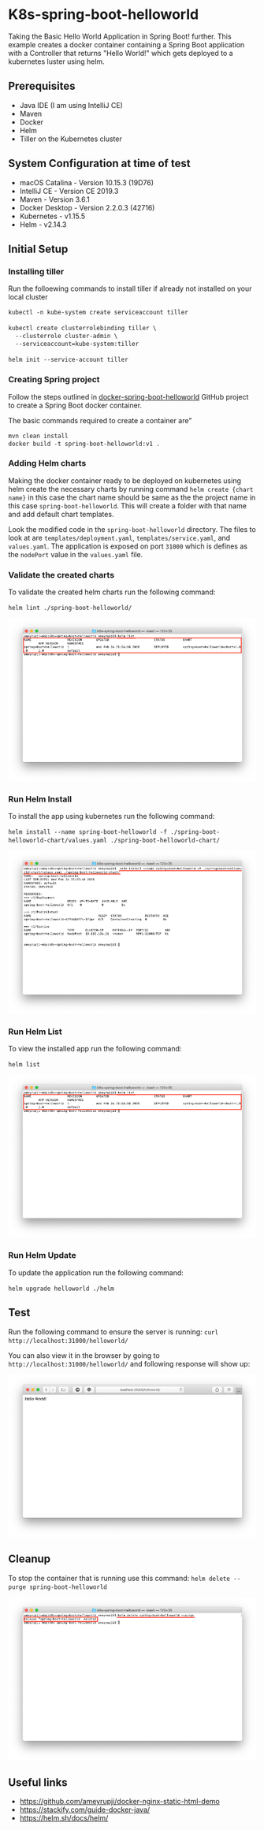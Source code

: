 # K8s-spring-boot-helloworld

Taking the Basic Hello World Application in Spring Boot! further. This example creates a docker container containing a Spring Boot application with a Controller that returns "Hello World!" which gets deployed to a kubernetes luster using helm.


## Prerequisites

- Java IDE (I am using IntelliJ CE)
- Maven
- Docker
- Helm
- Tiller on the Kubernetes cluster

## System Configuration at time of test

- macOS Catalina - Version 10.15.3 (19D76)
- IntelliJ CE - Version CE 2019.3
- Maven - Version 3.6.1
- Docker Desktop - Version 2.2.0.3 (42716)
- Kubernetes - v1.15.5
- Helm - v2.14.3

## Initial Setup

### Installing tiller

Run the folloewing commands to install tiller if already not installed on your local cluster 

```shell script
kubectl -n kube-system create serviceaccount tiller

kubectl create clusterrolebinding tiller \
  --clusterrole cluster-admin \
  --serviceaccount=kube-system:tiller

helm init --service-account tiller
```

### Creating Spring project

Follow the steps outlined in [docker-spring-boot-helloworld](https://github.com/ameyrupji/docker-spring-boot-helloworld) GitHub project to create a Spring Boot docker container. 

The basic commands required to create a container are"

```
mvn clean install
docker build -t spring-boot-helloworld:v1 .
```

### Adding Helm charts

Making the docker container ready to be deployed on kubernetes using helm create the necessary charts by running command `helm create {chart name}` in this case the chart name should be same as the the project name in this case `spring-boot-helloworld`. This will create a folder with that name and add default chart templates.

Look the modified code in the `spring-boot-helloworld` directory. The files to look at are `templates/deployment.yaml`, `templates/service.yaml`, and `values.yaml`. The application is exposed on port `31000` which is defines as the `nodePort` value in the `values.yaml` file.


### Validate the created charts

To validate the created helm charts run the following command:

`helm lint ./spring-boot-helloworld/`

![terminal helm lint](images/terminal-helm-lint.png)

### Run Helm Install

To install the app using kubernetes run the following command:

`helm install --name spring-boot-helloworld -f ./spring-boot-helloworld-chart/values.yaml ./spring-boot-helloworld-chart/`

![terminal helm lint](images/terminal-helm-install.png)

### Run Helm List

To view the installed app run the following command:

`helm list`

![terminal helm lint](images/terminal-helm-lint.png)

### Run Helm Update

To update the application run the following command:

`helm upgrade helloworld ./helm`


## Test 

Run the following command to ensure the server is running: `curl http://localhost:31000/helloworld/`

You can also view it in the browser by going to `http://localhost:31000/helloworld/` and following response will show up:

![safari localhost](images/safari-localhost.png)

## Cleanup


To stop the container that is running use this command: `helm delete --purge spring-boot-helloworld`

![terminal helm delete purge](images/terminal-helm-delete-purge.png)

## Useful links

- https://github.com/ameyrupji/docker-nginx-static-html-demo
- https://stackify.com/guide-docker-java/
- https://helm.sh/docs/helm/

